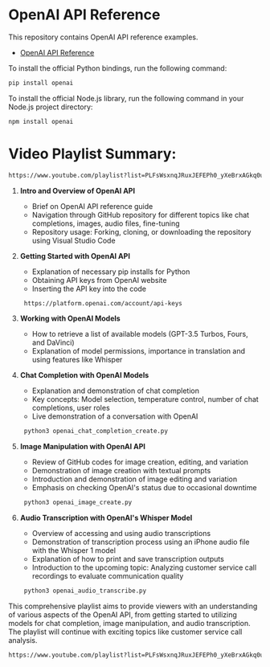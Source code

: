 # OpenAI API Reference 

This repository contains OpenAI API reference examples. 
* [OpenAI API Reference](https://platform.openai.com/docs/api-reference)


To install the official Python bindings, run the following command:
```bash
pip install openai
```
To install the official Node.js library, run the following command in your Node.js project directory:
```bash
npm install openai
```

# Video Playlist Summary:
```bash
https://www.youtube.com/playlist?list=PLFsWsxnqJRuxJEFEPh0_yXeBrxAGkq0ul
```

1. **Intro and Overview of OpenAI API**
   - Brief on OpenAI API reference guide
   - Navigation through GitHub repository for different topics like chat completions, images, audio files, fine-tuning
   - Repository usage: Forking, cloning, or downloading the repository using Visual Studio Code

2. **Getting Started with OpenAI API**
   - Explanation of necessary pip installs for Python
   - Obtaining API keys from OpenAI website
   - Inserting the API key into the code
   ```bash
    https://platform.openai.com/account/api-keys
    ```

3. **Working with OpenAI Models**
   - How to retrieve a list of available models (GPT-3.5 Turbos, Fours, and DaVinci)
   - Explanation of model permissions, importance in translation and using features like Whisper

4. **Chat Completion with OpenAI Models**
   - Explanation and demonstration of chat completion
   - Key concepts: Model selection, temperature control, number of chat completions, user roles
   - Live demonstration of a conversation with OpenAI
   ```bash
    python3 openai_chat_completion_create.py
    ```

5. **Image Manipulation with OpenAI API**
   - Review of GitHub codes for image creation, editing, and variation
   - Demonstration of image creation with textual prompts
   - Introduction and demonstration of image editing and variation
   - Emphasis on checking OpenAI's status due to occasional downtime
   ```bash
    python3 openai_image_create.py
    ```

6. **Audio Transcription with OpenAI's Whisper Model**
   - Overview of accessing and using audio transcriptions
   - Demonstration of transcription process using an iPhone audio file with the Whisper 1 model
   - Explanation of how to print and save transcription outputs
   - Introduction to the upcoming topic: Analyzing customer service call recordings to evaluate communication quality
   ```bash
    python3 openai_audio_transcribe.py
    ```

This comprehensive playlist aims to provide viewers with an understanding of various aspects of the OpenAI API, from getting started to utilizing models for chat completion, image manipulation, and audio transcription. The playlist will continue with exciting topics like customer service call analysis.
```bash
https://www.youtube.com/playlist?list=PLFsWsxnqJRuxJEFEPh0_yXeBrxAGkq0ul
```